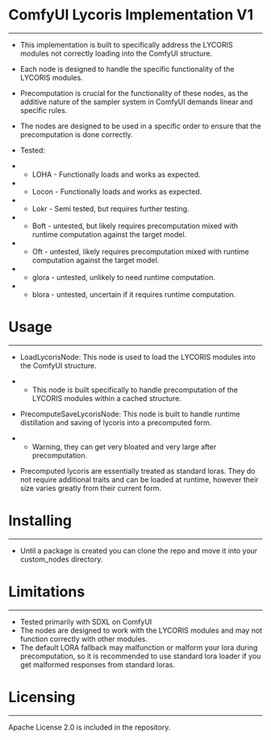 # ComfyUI Lycoris Implementation V1
___

* This implementation is built to specifically address the LYCORIS modules not correctly loading into the ComfyUI structure.
* Each node is designed to handle the specific functionality of the LYCORIS modules.
* Precomputation is crucial for the functionality of these nodes, as the additive nature of the sampler system in ComfyUI demands linear and specific rules.
* The nodes are designed to be used in a specific order to ensure that the precomputation is done correctly.

* Tested:
* * LOHA - Functionally loads and works as expected.
* * Locon - Functionally loads and works as expected.
* * Lokr - Semi tested, but requires further testing.
* * Boft - untested, but likely requires precomputation mixed with runtime computation against the target model.
* * Oft - untested, likely requires precomputation mixed with runtime computation against the target model.
* * glora - untested, unlikely to need runtime computation.
* * blora - untested, uncertain if it requires runtime computation.

# Usage
___
* LoadLycorisNode: This node is used to load the LYCORIS modules into the ComfyUI structure.
* * This node is built specifically to handle precomputation of the LYCORIS modules within a cached structure.

* PrecomputeSaveLycorisNode: This node is built to handle runtime distillation and saving of lycoris into a precomputed form.
* * Warning, they can get very bloated and very large after precomputation.

* Precomputed lycoris are essentially treated as standard loras. They do not require additional traits and can be loaded at runtime, however their size varies greatly from their current form.

# Installing
___
* Until a package is created you can clone the repo and move it into your custom_nodes directory.

# Limitations
___
* Tested primarily with SDXL on ComfyUI
* The nodes are designed to work with the LYCORIS modules and may not function correctly with other modules.
* The default LORA fallback may malfunction or malform your lora during precomputation, so it is recommended to use standard lora loader if you get malformed responses from standard loras.

# Licensing
___
Apache License 2.0 is included in the repository.